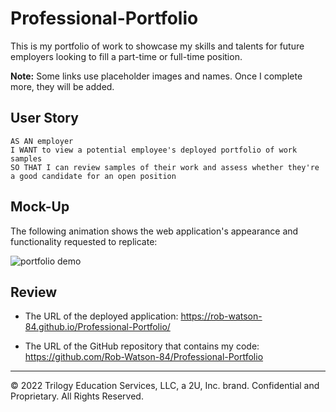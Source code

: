 # Professional-Portfolio

This is my portfolio of work to showcase my skills and talents for future employers looking to fill a part-time or full-time position. 

**Note:** Some links use placeholder images and names. Once I complete more, they will be added.

## User Story

```
AS AN employer
I WANT to view a potential employee's deployed portfolio of work samples
SO THAT I can review samples of their work and assess whether they're a good candidate for an open position
```


## Mock-Up

The following animation shows the web application's appearance and functionality requested to replicate:

![portfolio demo](../Professional-Portfolio/02-advanced-css-homework-demo.gif)


## Review

* The URL of the deployed application: https://rob-watson-84.github.io/Professional-Portfolio/

* The URL of the GitHub repository that contains my code: https://github.com/Rob-Watson-84/Professional-Portfolio

- - -
© 2022 Trilogy Education Services, LLC, a 2U, Inc. brand. Confidential and Proprietary. All Rights Reserved.
